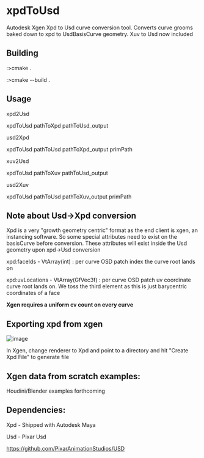 # xpdToUsd
Autodesk Xgen Xpd to Usd curve conversion tool. Converts curve grooms baked down to xpd to UsdBasisCurve geometry. Xuv to Usd now included

## Building

:>cmake .

:>cmake --build .

## Usage

xpd2Usd

xpdToUsd pathToXpd pathToUsd_output

usd2Xpd

xpdToUsd pathToUsd pathToXpd_output primPath

xuv2Usd

xpdToUsd pathToXuv pathToUsd_output

usd2Xuv

xpdToUsd pathToUsd pathToXuv_output primPath

## Note about Usd->Xpd conversion
Xpd is a very "growth geometry centric" format as the end client is xgen, an instancing software. So some special attributes need to exist on the basisCurve before conversion. These attributes will exist inside the Usd geometry upon xpd->Usd conversion

xpd:faceIds - VtArray(int) : per curve OSD patch index the curve root lands on
  
xpd:uvLocations - VtArray(GfVec3f) : per curve OSD patch uv coordinate curve root lands on. We toss the third element as this is just barycentric coordinates of a face

**Xgen requires a uniform cv count on every curve**

## Exporting xpd from xgen

![image](https://user-images.githubusercontent.com/83418742/188806885-3a791561-4cd7-420c-a48e-25ca00f5f447.png)

In Xgen, change renderer to Xpd and point to a directory and hit "Create Xpd File" to generate file

## Xgen data from scratch examples:

Houdini/Blender examples forthcoming

## Dependencies:

Xpd - Shipped with Autodesk Maya

Usd - Pixar Usd

https://github.com/PixarAnimationStudios/USD

